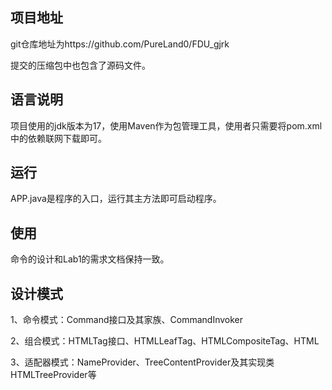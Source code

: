 ## 项目地址

git仓库地址为https://github.com/PureLand0/FDU_gjrk

提交的压缩包中也包含了源码文件。

## 语言说明

项目使用的jdk版本为17，使用Maven作为包管理工具，使用者只需要将pom.xml中的依赖联网下载即可。

## 运行

APP.java是程序的入口，运行其主方法即可启动程序。

## 使用

命令的设计和Lab1的需求文档保持一致。

## 设计模式
1、命令模式：Command接口及其家族、CommandInvoker

2、组合模式：HTMLTag接口、HTMLLeafTag、HTMLCompositeTag、HTML

3、适配器模式：NameProvider、TreeContentProvider及其实现类HTMLTreeProvider等
